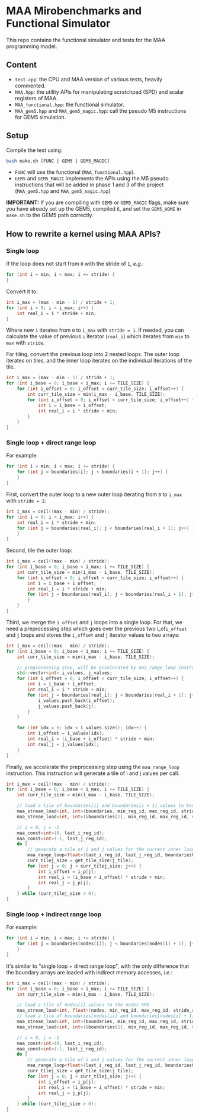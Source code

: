 # MAA Mirobenchmarks and Functional Simulator

This repo contains the functional simulator and tests for the MAA programming model.

## Content

- `test.cpp`: the CPU and MAA version of various tests, heavily commented.
- `MAA.hpp`: the utility APIs for manipulating scratchpad (SPD) and scalar registers of MAA.
- `MAA_functional.hpp`: the functional simulator.
- `MAA_gem5.hpp` and `MAA_gem5_magic.hpp`: call the pseudo M5 instructions for GEM5 simulation.

## Setup

Compile the test using:

```bash
bash make.sh [FUNC | GEM5 | GEM5_MAGIC]
```

- `FUNC` will use the functional (`MAA_functional.hpp`).
- `GEM5` and `GEM5_MAGIC` implements the APIs using the M5 pseudo instructions that will be added in phase 1 and 3 of the project (`MAA_gem5.hpp` and `MAA_gem5_magic.hpp`)

**IMPORTANT:** If you are compiling with `GEM5` or `GEM5_MAGIC` flags, make sure you have already set up the GEM5, compiled it, and set the `GEM5_HOME` in `make.sh` to the GEM5 path correctly.

## How to rewrite a kernel using MAA APIs?

### Single loop

If the loop does not start from `0` with the stride of `1`, *e.g.*:

```C++
for (int i = min; i < max; i += stride) {
}
```

Convert it to:

```C++
int i_max = (max - min - 1) / stride + 1;
for (int i = 0; i < i_max; i++) {
    int real_i = i * stride + min;
}
```

Where new `i` iterates from `0` to `i_max` with `stride = 1`.
If needed, you can calculate the value of previous `i` iterator (`real_i`) which iterates from `min` to `max` with `stride`.

For tiling, convert the previous loop into 2 nested loops.
The outer loop iterates on tiles, and the inner loop iterates on the individual iterations of the tile.

```C++
int i_max = (max - min - 1) / stride + 1;
for (int i_base = 0; i_base < i_max; i += TILE_SIZE) {
    for (int i_offset = 0; i_offset < curr_tile_size; i_offset++) {
        int curr_tile_size = min(i_max - i_base, TILE_SIZE);
        for (int i_offset = 0; i_offset < curr_tile_size; i_offset++) {
            int i = i_base + i_offset;
            int real_i = i * stride + min;
        }
    }
}
```

### Single loop + direct range loop

For example:

```C++
for (int i = min; i < max; i += stride) {
    for (int j = boundaries[i]; j < boundaries[i + 1]; j++) {
    }
}
```

First, convert the outer loop to a new outer loop iterating from `0` to `i_max` with `stride = 1`:

```C++
int i_max = ceil((max - min) / stride);
for (int i = 0; i < i_max; i++) {
    int real_i = i * stride + min;
    for (int j = boundaries[real_i]; j < boundaries[real_i + 1]; j++) {
    }
}
```

Second, tile the outer loop:

```C++
int i_max = ceil((max - min) / stride);
for (int i_base = 0; i_base < i_max; i += TILE_SIZE) {
    int curr_tile_size = min(i_max - i_base, TILE_SIZE);
    for (int i_offset = 0; i_offset < curr_tile_size; i_offset++) {
        int i = i_base + i_offset;
        int real_i = i * stride + min;
        for (int j = boundaries[real_i]; j < boundaries[real_i + 1]; j++) {
        }
    }
}
```

Third, we merge the `i_offset` and `j` loops into a single loop. For that, we need a preprocessing step which goes over the previous two i_of`i_offset` and `j` loops and stores the `i_offset` and `j` iterator values to two arrays:

```C++
int i_max = ceil((max - min) / stride);
for (int i_base = 0; i_base < i_max; i += TILE_SIZE) {
    int curr_tile_size = min(i_max - i_base, TILE_SIZE);

    // preprocessing step, will be accelerated by maa_range_loop instruction
    std::vector<int> i_values, j_values;
    for (int i_offset = 0; i_offset < curr_tile_size; i_offset++) {
        int i = i_base + i_offset;
        int real_i = i * stride + min;
        for (int j = boundaries[real_i]; j < boundaries[real_i + 1]; j++) {
            i_values.push_back(i_offset);
            j_values.push_back(j);
        }
    }

    for (int idx = 0; idx < i_values.size(); idx++) {
        int i_offset = i_values[idx];
        int real_i = (i_base + i_offset) * stride + min;
        int real_j = j_values[idx];
    }
}
```

Finally, we accelerate the preprocessing step using the `maa_range_loop` instruction.
This instruction will generate a tile of i and j values per call.

```C++
int i_max = ceil((max - min) / stride);
for (int i_base = 0; i_base < i_max; i += TILE_SIZE) {
    int curr_tile_size = min(i_max - i_base, TILE_SIZE);

    // load a tile of boundaries[i] and boundaries[i + 1] values to boundaries0 and boundaries1 SPD
    maa_stream_load<int, int>(boundaries, min_reg_id, max_reg_id, stride_reg_id, boundaries0_tile);
    maa_stream_load<int, int>(&boundaries[1], min_reg_id, max_reg_id, stride_reg_id, boundaries1_tile);

    // i = 0, j = -1
    maa_const<int>(0, last_i_reg_id);
    maa_const<int>(-1, last_j_reg_id);
    do {
        // generate a tile of i and j values for the current inner loop iteration tile
        maa_range_loop<float>(last_i_reg_id, last_j_reg_id, boundaries0_tile, boundaries1_tile, one_reg_id, i_tile, j_tile);
        curr_tilej_size = get_tile_size(j_tile);
        for (int j = 0; j < curr_tilej_size; j++) {
            int i_offset = i_p[j];
            int real_i = (i_base + i_offset) * stride + min;
            int real_j = j_p[j];
        }
    } while (curr_tilej_size > 0);
}
```

### Single loop + indirect range loop

For example:

```C++
for (int i = min; i < max; i += stride) {
    for (int j = boundaries[nodes[i]]; j < boundaries[nodes[i] + 1]; j++) {
    }
}
```

It's similar to "single loop + direct range loop", with the only difference that the boundary arrays are loaded with indirect memory accesses, *i.e.*:

```C++
int i_max = ceil((max - min) / stride);
for (int i_base = 0; i_base < i_max; i += TILE_SIZE) {
    int curr_tile_size = min(i_max - i_base, TILE_SIZE);

    // load a tile of nodes[i] values to the nodes SPD
    maa_stream_load<int, float>(nodes, min_reg_id, max_reg_id, stride_reg_id, nodes_tile);
    // load a tile of boundaries[nodes[i]] and boundaries[nodes[i] + 1] values to boundaries0 and boundaries1 SPD
    maa_stream_load<int, int>(boundaries, min_reg_id, max_reg_id, stride_reg_id, boundaries0_tile);
    maa_stream_load<int, int>(&boundaries[1], min_reg_id, max_reg_id, stride_reg_id, boundaries1_tile);

    // i = 0, j = -1
    maa_const<int>(0, last_i_reg_id);
    maa_const<int>(-1, last_j_reg_id);
    do {
        // generate a tile of i and j values for the current inner loop iteration tile
        maa_range_loop<float>(last_i_reg_id, last_j_reg_id, boundaries0_tile, boundaries1_tile, one_reg_id, i_tile, j_tile);
        curr_tilej_size = get_tile_size(j_tile);
        for (int j = 0; j < curr_tilej_size; j++) {
            int i_offset = i_p[j];
            int real_i = (i_base + i_offset) * stride + min;
            int real_j = j_p[j];
        }
    } while (curr_tilej_size > 0);
}
```
